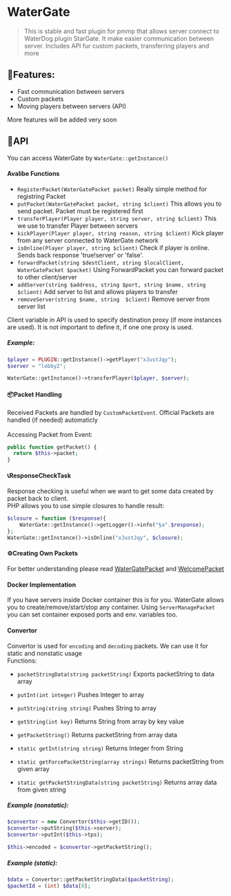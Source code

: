 # WaterGate
> This is stable and fast plugin for pmmp that allows server connect to WaterDog plugin StarGate. It make easier communication between server. Includes API fur custom packets, transferring players and more 

## 🎯Features:
- Fast communication between servers
- Custom packets
- Moving players between servers (API)

More features will be added very soon

## 🔧API
You can access WaterGate by ``WaterGate::getInstance()``
#### Avalibe Functions
- ``RegisterPacket(WaterGatePacket packet)`` Really simple method for registring Packet
- ``putPacket(WaterGatePacket packet, string $client)`` This allows you to send packet. Packet must be registered first
- ``transferPlayer(Player player, string server, string $client)`` This we use to transfer Player between servers
- ``kickPlayer(Player player, string reason, string $client)``  Kick player from any server connected to WaterGate network
- ``isOnline(Player player, string $client)`` Check if player is online. Sends back response 'true!server' or 'false'. 
- ``forwardPacket(string $destClient, string $localClient, WaterGatePacket $packet)`` Using ForwardPacket you can forward packet to other client/server
- ``addServer(string $address, string $port, string $name, string $client)`` Add server to list and allows players to transfer
- ``removeServer(string $name, string  $client)`` Remove server from server list

Client variable in API is used to specify destination proxy (if more instances are used). It is not important to define it, if one one proxy is used.
##### Example:
```php
$player = PLUGIN::getInstance()->getPlayer("xJustJqy");
$server = "lobby2";

WaterGate::getInstance()->transferPlayer($player, $server);
```

#### 📦Packet Handling
Received Packets are handled by ``CustomPacketEvent``. Official Packets are handled (if needed) automaticly</br></br>
Accessing Packet from Event:</br>
```php
public function getPacket() {
  return $this->packet;
}
```
#### 📞ResponseCheckTask
Response checking is useful when we want to get some data created by packet back to client.</br>
PHP allows you to use simple closures to handle result:
```php
$closure = function ($response){
    WaterGate::getInstance()->getLogger()->info("§a".$response);
};
WaterGate::getInstance()->isOnline("xJustJqy", $closure);
``` 

#### ⚙️Creating Own Packets
For better understanding please read [WaterGatePacket](https://github.com/xJustJqy/WaterGate/blob/master/src/xJustJqy/wg/packets/WaterGatePacket.php) and [WelcomePacket](https://github.com/xJustJqy/WaterGate/blob/master/src/xJustJqy/wg/packets/WelcomePacket.php)
#### Docker Implementation
If you have servers inside Docker container this is for you. WaterGate allows you to create/remove/start/stop any container. Using `ServerManagePacket` you can set container exposed ports and env. variables too.
#### Convertor
Convertor is used for ``encoding`` and ``decoding`` packets. We can use it for static and nonstatic usage</br>
Functions:</br>
- ``packetStringData(string packetString)`` Exports packetString to data array
- ``putInt(int integer)`` Pushes Integer to array
- ``putString(string string)`` Pushes String to array
- ``getString(int key)`` Returns String from array by key value
- ``getPacketString()`` Returns packetString from array data

- ``static getInt(string string)`` Returns Integer from String
- ``static getForcePacketString(array strings)`` Returns packetString from given array
- ``static getPacketStringData(string packetString)`` Returns array data from given string

##### Example (nonstatic):
```php
$convertor = new Convertor($this->getID());
$convertor->putString($this->server);
$convertor->putInt($this->tps);

$this->encoded = $convertor->getPacketString();
```
##### Example (static):
```php
$data = Convertor::getPacketStringData($packetString);
$packetId = (int) $data[0];
```
